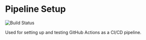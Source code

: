 # Pipeline Setup

![Build Status](https://github.com/walshta/pipeline-setup/workflows/build/badge.svg)

Used for setting up and testing GitHub Actions as a CI/CD pipeline.
